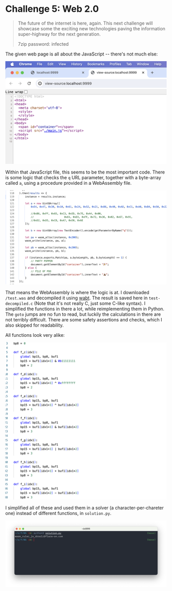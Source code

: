 # Challenge 5: Web 2.0

> The future of the internet is here, again. This next challenge will showcase some the exciting new technologies paving the information super-highway for the next generation. 
>
> 7zip password: infected

The given web page is all about the JavaScript -- there's not much else:

![](screenshot1.png)

Within that JavaScript file, this seems to be the most important code. There is some logic that checks the `q` URL parameter, together with a byte-array called `a`, using a procedure provided in a WebAssembly file.

![](screenshot2.png)

That means the WebAssembly is where the logic is at. I downloaded `/test.was` and decompiled it using [wabt](https://github.com/WebAssembly/wabt). The result is saved here in `test-decompiled.c` (Note that it's not really C, just some C-like syntax). I simplified the functions in there a lot, while reimplementing them in Python. The `goto` jumps are no fun to read, but luckily the calculations in there are not terribly difficult. There are some safety assertions and checks, which I also skipped for readability.

All functions look very alike:

![](screenshot3.png)

I simplified all of these and used them in a solver (a character-per-chareter one) instead of different functions, in `solution.py`.

![](screenshot4.png)
